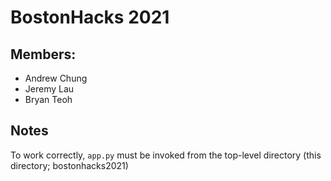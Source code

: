 # BostonHacks 2021

## Members:
- Andrew Chung
- Jeremy Lau
- Bryan Teoh

## Notes

To work correctly, `app.py` must be invoked from the top-level directory (this
directory; bostonhacks2021)
